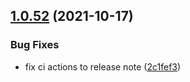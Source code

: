 ## [1.0.52](https://github.com/harutofujihara/gennan/compare/v1.0.51...v1.0.52) (2021-10-17)


### Bug Fixes

* fix ci actions to release note ([2c1fef3](https://github.com/harutofujihara/gennan/commit/2c1fef38921c4d4106d2e0559d0f646e3890b816))
